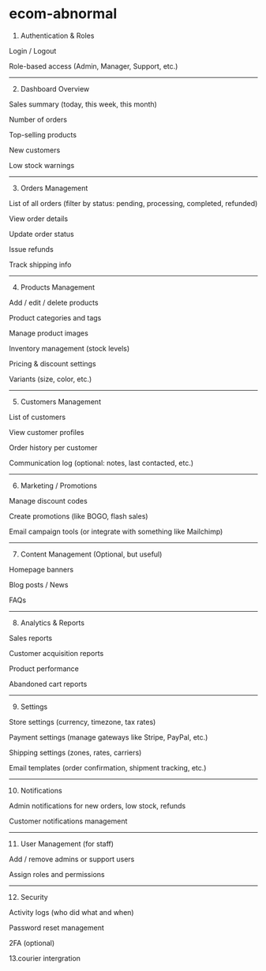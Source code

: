 # ecom-abnormal

1. Authentication & Roles

Login / Logout

Role-based access (Admin, Manager, Support, etc.)



---

2. Dashboard Overview

Sales summary (today, this week, this month)

Number of orders

Top-selling products

New customers

Low stock warnings



---

3. Orders Management

List of all orders (filter by status: pending, processing, completed, refunded)

View order details

Update order status

Issue refunds

Track shipping info



---

4. Products Management

Add / edit / delete products

Product categories and tags

Manage product images

Inventory management (stock levels)

Pricing & discount settings

Variants (size, color, etc.)



---

5. Customers Management

List of customers

View customer profiles

Order history per customer

Communication log (optional: notes, last contacted, etc.)



---

6. Marketing / Promotions

Manage discount codes

Create promotions (like BOGO, flash sales)

Email campaign tools (or integrate with something like Mailchimp)



---

7. Content Management (Optional, but useful)

Homepage banners

Blog posts / News

FAQs



---

8. Analytics & Reports

Sales reports

Customer acquisition reports

Product performance

Abandoned cart reports



---

9. Settings

Store settings (currency, timezone, tax rates)

Payment settings (manage gateways like Stripe, PayPal, etc.)

Shipping settings (zones, rates, carriers)

Email templates (order confirmation, shipment tracking, etc.)



---

10. Notifications

Admin notifications for new orders, low stock, refunds

Customer notifications management



---

11. User Management (for staff)

Add / remove admins or support users

Assign roles and permissions



---

12. Security

Activity logs (who did what and when)

Password reset management

2FA (optional)

13.courier intergration 
